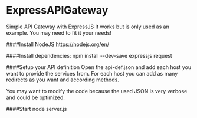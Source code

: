 # ExpressAPIGateway
Simple API Gateway with ExpressJS
It works but is only used as an example. You may need to fit it your needs!

####Install NodeJS
https://nodejs.org/en/

####Install dependencies:
npm install --dev-save expressjs request

####Setup your API definition
Open the api-def.json and add each host you want to provide the services from. For each host you can add as many redirects as you want and according methods.

You  may want to modify the code because the used JSON is very verbose and could be optimized.

####Start
node server.js
